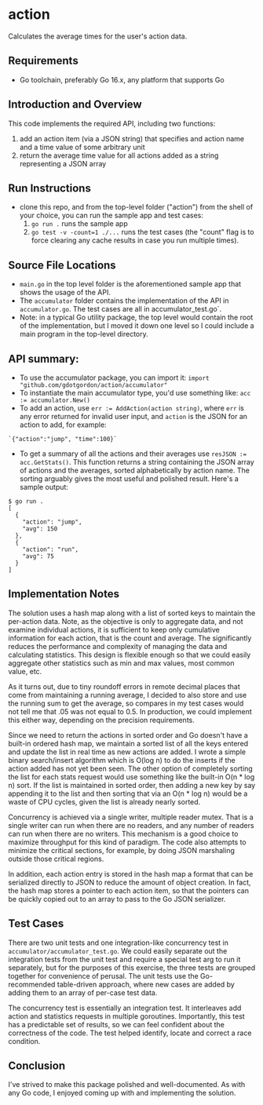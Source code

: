 # action
Calculates the average times for the user's action data.

## Requirements
* Go toolchain, preferably Go 16.x, any platform that supports Go

## Introduction and Overview
This code implements the required API, including two functions:
1. add an action item (via a JSON string) that specifies and action name and a time value of some arbitrary unit
2. return the average time value for all actions added as a string representing a JSON array

## Run Instructions
* clone this repo, and from the top-level folder ("action") from the shell of your choice, you can run the sample app and test cases:
  1. `go run .` runs the sample app
  2. `go test -v -count=1 ./...` runs the test cases (the "count" flag is to force clearing any cache results in case you run multiple times).

## Source File Locations
* `main.go` in the top level folder is the aforementioned sample app that shows the usage of the API.
* The `accumulator` folder contains the implementation of the API in `accumulator.go`.  The test cases are all in accumulator_test.go`.
* Note: in a typical Go utility package, the top level would contain the root of the implementation, but I moved it down one level so I could include a main program in the top-level directory. 

## API summary:
* To use the accumulator package, you can import it: `import "github.com/gdotgordon/action/accumulator"`
* To instantiate the main accumulator type, you'd use something like: `acc := accumulator.New()`
* To add an action, use `err := AddAction(action string)`, where `err` is any error returned for invalid user input, and `action` is the JSON for an action to add, for example:
```
`{"action":"jump", "time":100}`
```
* To get a summary of all the actions and their averages use `resJSON := acc.GetStats()`.  This function returns a string containing the JSON array of actions and the averages, sorted alphabetically by action name.  The sorting arguably gives the most useful and polished result.  Here's a sample output:

```
$ go run .
[
  {
    "action": "jump",
    "avg": 150
  },
  {
    "action": "run",
    "avg": 75
  }
]
```

## Implementation Notes
The solution uses a hash map along with a list of sorted keys to maintain the per-action data.  Note, as the objective is only to aggregate data, and not examine individual actions, it is sufficient to keep only cumulative information for each action, that is the count and average.  The significantly reduces the performance and complexity of managing the data and calculating statistics.  This design is flexible enough so that we could easily aggregate other statistics such as min and max values, most common value, etc.

As it turns out, due to tiny roundoff errors in remote decimal places that come from maintaining a running average, I decided to also store and use the running sum to get the average, so compares in my test cases would not tell me that .05 was not equal to 0.5.  In production, we could implement this either way, depending on the precision requirements.

Since we need to return the actions in sorted order and Go doesn't have a built-in ordered hash map, we maintain a sorted list of all the keys entered and update the list in real time as new actions are added.  I wrote a simple binary search/insert algorithm which is O(log n) to do the inserts if the action added has not yet been seen.  The other option of completely sorting the list for each stats request would use something like the built-in O(n * log n) sort.  If the list is maintained in sorted order, then adding a new key by say appending it to the list and then sorting that via an O(n * log n) would be a waste of CPU cycles, given the list is already nearly sorted.

Concurrency is achieved via a single writer, multiple reader mutex.  That is a single writer can run when there are no readers, and any number of readers can run when there are no writers.  This mechanism is a good choice to maximize throughput for this kind of paradigm.  The code also attempts to minimize the critical sections, for example, by doing JSON marshaling outside those critical regions.

In addition, each action entry is stored in the hash map a format that can be serialized directly to JSON to reduce the amount of object creation.  In fact, the hash map stores a pointer to each action item, so that the pointers can be quickly copied out to an array to pass to the Go JSON serializer.

## Test Cases
There are two unit tests and one integration-like concurrency test in `accumulator/accumulator_test.go`.  We could easily separate out the integration tests from the unit test and require a special test arg to run it separately, but for the purposes of this exercise, the three tests are grouped together for convenience of perusal.  The unit tests use the Go-recommended table-driven approach, where new cases are added by adding them to an array of per-case test data.

The concurrency test is essentially an integration test.  It interleaves add action and statistics requests in multiple goroutines.  Importantly, this test has a predictable set of results, so we can feel confident about the correctness of the code.  The test helped identify, locate and correct a race condition.

## Conclusion
I've strived to make this package polished and well-documented.  As with any Go code, I enjoyed coming up with and implementing the solution.

